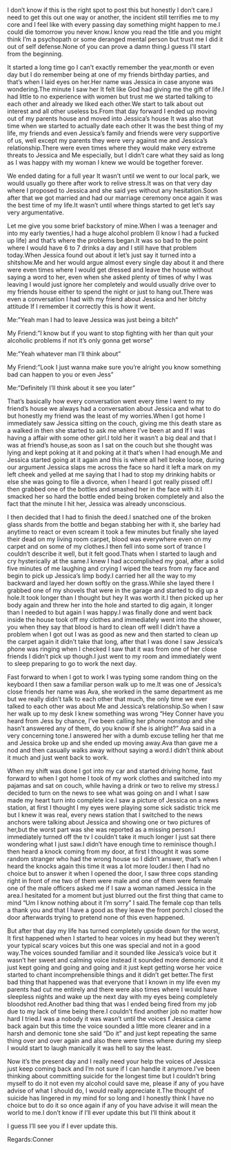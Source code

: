 I don’t know if this is the right spot to post this but honestly I don’t care.I need to get this out one way or another, the incident still terrifies me to my core and I feel like with every passing day something might happen to me.I could die tomorrow you never know.I know you read the title and you might think I’m a psychopath or some deranged mental person but trust me I did it out of self defense.None of you can prove a damn thing.I guess I’ll start from the beginning.





It started a long time go I can’t exactly remember the year,month or even day but I do remember being at one of my friends birthday parties, and that’s when I laid eyes on her.Her name was Jessica in case anyone was wondering.The minute I saw her It felt like God had giving me the gift of life.I had little to no experience with women but trust me we started talking to each other and already we liked each other.We start to talk about out interest and all other useless bs.From that day forward I ended up moving out of my parents house and moved into Jessica’s house It was also that time when we started to actually date each other It was the best thing of my life, my friends and even Jessica’s  family and friends were very supportive of us, well except my parents they were very against  me and Jessica’s relationship.There were even times where they would make very extreme threats to Jessica and Me especially, but I didn’t care what they said as long as I was happy with my woman I knew we would be together forever.





We ended dating for a full year It wasn’t until we went to our local park, we would usually go there after work to relive stress.It was on that very day where I proposed to Jessica and she said yes without any hesitation.Soon after that we got married and had our marriage ceremony once again it was the best time of my life.It wasn’t until where things started to get let’s say very argumentative.






Let me give you some brief backstory of mine.When I was a teenager and into my early twenties,I had a huge alcohol problem
(I know I had a fucked up life) and that’s where the problems began.It was so bad to the point where I would have 6 to 7 drinks a day and I still have that problem today.When Jessica found out about it let’s just say it turned into a shitshow.Me and her would argue almost every single day about it and there were even times where I would get dressed and leave the house without saying a word to her, even when she asked plenty of times of why I was leaving I would just ignore her completely and would usually drive over to my friends house either to spend the night or just to hang out.There was even a conversation I had with my friend about Jessica and her bitchy attitude If I remember it correctly this is how it went.





Me:”Yeah man I had to leave Jessica was just being a bitch”

My Friend:”I know but if you want to stop fighting with her than quit your alcoholic problems if not it’s only gonna get worse”

Me:”Yeah whatever man I’ll think about”

My Friend:”Look I just wanna make sure you’re alright  you know something bad can happen to you or even Jess”

Me:”Definitely I’ll think about it see you later”


That’s basically how every conversation went every time I went to my friend’s house we always had a conversation about Jessica and what to do but honestly my friend was the least of my worries.When I got home I immediately saw Jessica sitting on the couch, giving me  this death stare as a walked in then she started to ask me where I’ve been at and If I was having a affair with some other girl.I told her it wasn’t a big deal and that I was at  friend’s house,as soon as I sat on the couch but she thought was lying and kept poking at it and poking at it that’s when I had enough.Me and Jessica started going at it again and this is where all hell broke loose, during our argument Jessica slaps me across the face so hard it left a mark on my left cheek and yelled at me saying that I had to stop my drinking habits or else she was going to file a divorce, when I heard I got really pissed off.I then grabbed one of the bottles and smashed her in the face with it.I smacked her so hard the bottle ended being broken completely and also the fact that the minute I hit her, Jessica was already unconscious.



I then decided that I had to finish the deed.I snatched one of the broken glass shards from the bottle and began stabbing her with it, she barley had anytime to react or even scream it took a few minutes but finally she layed their dead on my living room carpet, blood was everywhere even on my carpet and on some of my clothes.I then fell into some sort of trance I couldn’t describe it well, but it felt good.Thats when I started to laugh and cry hysterically at the same.I knew I had accomplished my goal, after a solid five minutes of me laughing and crying I wiped the tears from my face and begin to pick up Jessica’s limp body.I carried her all the way to my backward and layed her down softly on the grass.While she layed there I grabbed one of my shovels that were in the garage and started to dig up a hole.It took longer than I thought but hey It was worth it.I then picked up her body again and threw her into the hole and started to dig again, it longer than I needed to but again I was happy.I was finally done and went back inside the house took off my clothes and immediately went into the shower, you when they say that blood is hard to clean off well I didn’t have a problem when I got out I was as good as new and then started to clean up the carpet again it didn’t take that long, after that I was done I saw Jessica’s phone was ringing when I checked I saw that it was from one of her close friends I didn’t pick up though.I just went to my room and immediately went to sleep preparing to go to work the next day.



Fast forward to when I got to work I was typing some random thing on the keyboard I then saw a familiar person walk up to me.It was one of Jessica’s close friends her name was Ava, she worked in the same department as me but we really didn’t talk to each other that much, the only time we ever talked to each other was about Me and Jessica’s relationship.So when I saw her walk up to my desk I knew something was wrong “Hey Conner have you heard from Jess by chance, I’ve been calling her phone nonstop and she hasn’t answered any of them, do you know if she is alright?” Ava said in a very concerning tone.I answered her with a dumb excuse telling her that me and Jessica broke up and she ended up moving away.Ava than gave me a nod and then casually walks away without saying a word.I didn’t think about it much and just went back to work.




When my shift was done I got into my car and started driving home, fast forward to when I got home I took of my work clothes and switched into my pajamas and sat on couch, while having a drink or two to relive my stress.I decided to turn on the news to see what was going on and I what I saw made my heart turn into complete ice.I saw a picture of Jessica on a news station, at first I thought I my eyes were playing some sick sadistic trick me but I knew it was real, every news station that I switched to the news anchors were talking about Jessica and showing one or two pictures of her,but the worst part was she was reported as a missing person.I immediately turned off the tv I couldn’t take it much longer I just sat there wondering what I just saw.I didn’t have enough time to reminisce though.I then heard a knock coming from my door, at first I thought it was some random stranger who had the wrong house so I didn’t answer, that’s when I heard the knocks again this time it was a lot more louder.I then I had no choice but to answer it when I opened the door, I saw three cops standing right in front of me two of them were male and one of them were female one of the male officers asked me if I saw a woman named Jessica in the area.I hesitated for a moment but just blurred out the first thing that came to mind “Um I know nothing about it I’m sorry” I said.The female cop than tells a thank you and that I have a good as they leave the front porch.I closed the door afterwards trying to pretend none of this even happened.



But after that day my life has turned completely upside down for the worst, It first happened when I started to hear voices in my head but they weren’t your typical scary voices but this one was special and not in a good way.The voices sounded familiar and it sounded like Jessica’s voice but it wasn’t her sweet and calming voice instead it sounded more demonic and it just kept going and going and going and it just kept getting worse her voice started to chant incomprehensible things and it didn’t get better.The first bad thing that happened was that everyone that I known in my life even my parents had cut me entirely and there were also times where I would have sleepless nights and wake up the next day with my eyes being completely bloodshot red.Another bad thing that was I ended being fired from my job due to my lack of time being there.I couldn’t find another job no matter how hard I tried.I was a nobody it was wasn’t until the voices f Jessica came back again but this time the voice sounded a little more clearer and in a harsh and demonic tone she said “Do it” and just kept repeating the same thing over and over again and also there were times where during my sleep I would start to laugh manically it was hell to say the least.




Now it’s the present day and I really need your help the voices of Jessica just keep coming back and I’m not sure if I can handle it anymore.I’ve been thinking about committing suicide for the longest time but I couldn’t bring myself to do it not even my alcohol could save me, please if any of you have advise of what I should do, I would really appreciate it.The thought of suicide has lingered in my mind for so long and I honestly think I have no choice but to do it so once again if any of you have advise it will mean the world to me.I don’t know if I’ll ever update this but I’ll think about it

I guess I’ll see you if I ever update this.



Regards:Conner





